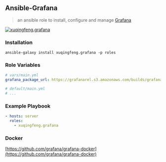 ## Ansible-Grafana
> an ansible role to install, configure and manage [Grafana](http://grafana.org/)

[![xuqingfeng.grafana](https://img.shields.io/badge/role-xuqingfeng.grafana-blue.svg?style=flat-square)](https://galaxy.ansible.com/xuqingfeng/grafana/)

### Installation

`ansible-galaxy install xuqingfeng.grafana -p roles`

### Role Variables

```yaml
# vars/main.yml
grafana_package_url: https://grafanarel.s3.amazonaws.com/builds/grafana-4.0.2-1481203731.x86_64.rpm # for version 4.0.2; get from http://grafana.org/download/

# default/main.yml
# ...
```

### Example Playbook

```yaml
- hosts: server
  roles:
    - xuqingfeng.grafana
```

### Docker

[https://github.com/grafana/grafana-docker](https://github.com/grafana/grafana-docker)